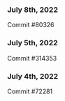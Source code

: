 ### July 8th, 2022

Commit #80326

### July 5th, 2022

Commit #314353


### July 4th, 2022

Commit #72281
